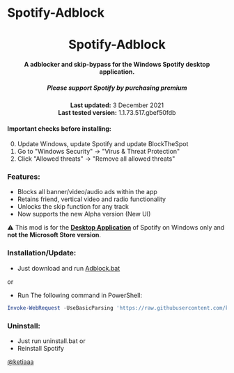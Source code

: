 # Spotify-Adblock

<center>
    <h1 align="center">Spotify-Adblock</h1>
    <h4 align="center">A adblocker and skip-bypass for the <strong>Windows</strong> Spotify desktop application.</h4>
    <h5 align="center">Please support Spotify by purchasing premium</h5>
    <p align="center">
        <strong>Last updated:</strong> 3 December 2021<br>
        <strong>Last tested version:</strong> 1.1.73.517.gbef50fdb
    </p> 
</center>

#### Important checks before installing:
0. Update Windows, update Spotify and update BlockTheSpot
1. Go to "Windows Security" -> "Virus & Threat Protection"
2. Click "Allowed threats" -> "Remove all allowed threats"

### Features:
* Blocks all banner/video/audio ads within the app
* Retains friend, vertical video and radio functionality
* Unlocks the skip function for any track
* Now supports the new Alpha version (New UI)

:warning: This mod is for the [**Desktop Application**](https://www.spotify.com/download/windows/) of Spotify on Windows only and **not the Microsoft Store version**.

### Installation/Update:
* Just download and run [Adblock.bat](https://raw.githack.com/ketiaaa/Spotify-Adblock/master/AdBlock.bat)  

or

* Run The following command in PowerShell:
```ps1
Invoke-WebRequest -UseBasicParsing 'https://raw.githubusercontent.com/ketiaaa/Spotify-Adblock/main/install.ps1' | Invoke-Expression
```

### Uninstall:
* Just run uninstall.bat
or
* Reinstall Spotify 

[@ketiaaa](https://www.instagram.com/nhomketia/) 
